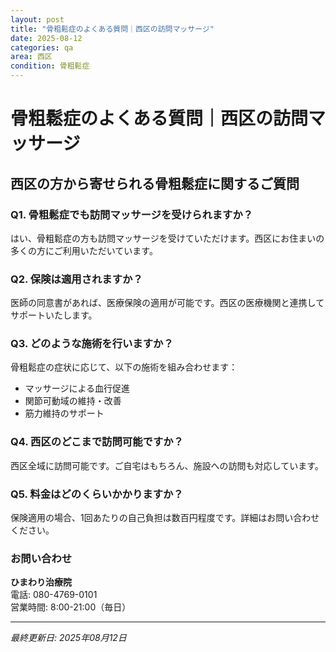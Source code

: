 ```yaml
---
layout: post
title: "骨粗鬆症のよくある質問｜西区の訪問マッサージ"
date: 2025-08-12
categories: qa
area: 西区
condition: 骨粗鬆症
---
```


# 骨粗鬆症のよくある質問｜西区の訪問マッサージ

## 西区の方から寄せられる骨粗鬆症に関するご質問

### Q1. 骨粗鬆症でも訪問マッサージを受けられますか？

はい、骨粗鬆症の方も訪問マッサージを受けていただけます。西区にお住まいの多くの方にご利用いただいています。

### Q2. 保険は適用されますか？

医師の同意書があれば、医療保険の適用が可能です。西区の医療機関と連携してサポートいたします。

### Q3. どのような施術を行いますか？

骨粗鬆症の症状に応じて、以下の施術を組み合わせます：
- マッサージによる血行促進
- 関節可動域の維持・改善
- 筋力維持のサポート

### Q4. 西区のどこまで訪問可能ですか？

西区全域に訪問可能です。ご自宅はもちろん、施設への訪問も対応しています。

### Q5. 料金はどのくらいかかりますか？

保険適用の場合、1回あたりの自己負担は数百円程度です。詳細はお問い合わせください。

### お問い合わせ

**ひまわり治療院**  
電話: 080-4769-0101  
営業時間: 8:00-21:00（毎日）

---

*最終更新日: 2025年08月12日*

